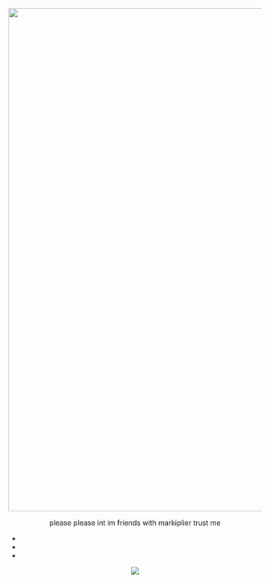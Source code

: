 <p align="center"><img width="1500" height="1000" alt="nene" src="https://github.com/user-attachments/assets/633c41c2-7909-42c9-b1df-fb0d412908b4" />
<p align="center"> please please int im friends with markiplier trust me

-
-
-



 <p align="center">   
  <a href="https://github.com/kittinan/spotify-github-profile">
    <img src="https://spotify-github-profile.kittinanx.com/api/view?uid=4hzitgzddspxu4u4ddp4ospzv&cover_image=true&theme=spotify-embed&show_offline=false&background_color=121212&interchange=false&profanity=false&mode=light&bar_color=cf9ee6&bar_color_cover=false">
  </a>
</p>
